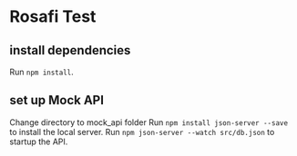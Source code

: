 # Rosafi Test


## install dependencies
Run `npm install`.

## set up Mock API

Change directory to mock_api folder
Run `npm install json-server --save` to install the local server.
Run `npm json-server --watch src/db.json` to startup the API.

